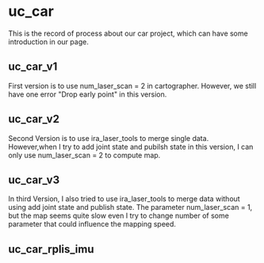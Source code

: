# uc_car
This is the record of process about our car project, which can have some introduction in our page.
## uc_car_v1
First version is to use num_laser_scan = 2 in cartographer. However, we still have one error "Drop early point" in this version.
## uc_car_v2
Second Version is to use ira_laser_tools to merge single data. However,when I try to add joint state and pubilsh state in this version, I can only use num_laser_scan = 2 to compute map.
## uc_car_v3
In third Version, I also tried to use ira_laser_tools to merge data without using add joint state and publish state. The parameter num_laser_scan = 1, but the map seems quite slow even I try to change number of some parameter that could influence the mapping speed. 
## uc_car_rplis_imu
